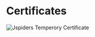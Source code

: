 # Certificates
![Jspiders Temperory Certificate](https://github.com/adarshgonela/Certificates/assets/133592048/0593643f-05d4-4ca5-bc38-1590bd0f525c)
